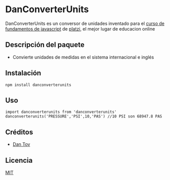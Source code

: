 # DanConverterUnits

DanConverterUnits es un conversor de unidades inventado para el [curso de fundamentos de javascript](https://platzi.com/js) de [platzi](https://platzi.com), el mejor lugar de educacion online

## Descripción del paquete

- Convierte unidades de medidas en el sistema internacional e inglés

## Instalación

```
npm install danconverterunits
```

## Uso

```
import danconverterunits from 'danconverterunits'
danconverterunits('PRESSURE','PSI',10,'PAS') //10 PSI son 68947.8 PAS
```

## Créditos
- [Dan Tov](https://twitter.com/danieeis)

## Licencia
[MIT](https://opensource.org/licenses/MIT)